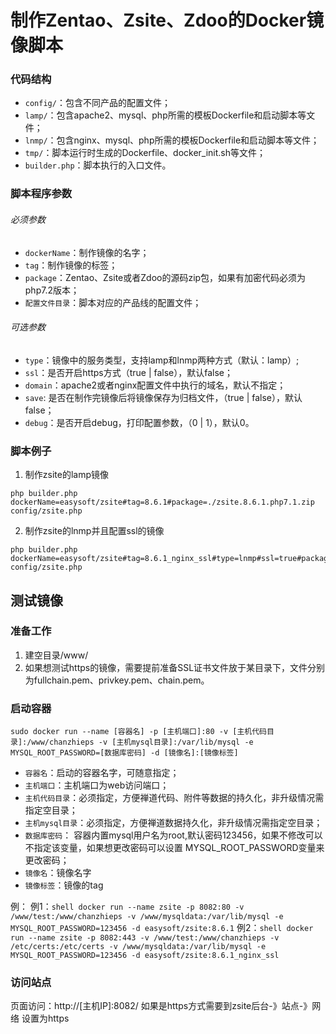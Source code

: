 # 制作Zentao、Zsite、Zdoo的Docker镜像脚本
### 代码结构
* `config/`：包含不同产品的配置文件；
* `lamp/`：包含apache2、mysql、php所需的模板Dockerfile和启动脚本等文件；
* `lnmp/`：包含nginx、mysql、php所需的模板Dockerfile和启动脚本等文件；
* `tmp/`：脚本运行时生成的Dockerfile、docker_init.sh等文件；
* `builder.php`：脚本执行的入口文件。
### 脚本程序参数
###### 必须参数
* `dockerName`：制作镜像的名字；
* `tag`：制作镜像的标签；
* `package`：Zentao、Zsite或者Zdoo的源码zip包，如果有加密代码必须为php7.2版本；
* `配置文件目录`：脚本对应的产品线的配置文件；
###### 可选参数
* `type`：镜像中的服务类型，支持lamp和lnmp两种方式（默认：lamp）;
* `ssl`：是否开启https方式（true | false），默认false；
* `domain`：apache2或者nginx配置文件中执行的域名，默认不指定；
* `save`: 是否在制作完镜像后将镜像保存为归档文件，（true | false），默认false；
* `debug`：是否开启debug，打印配置参数，（0 | 1），默认0。
### 脚本例子
1. 制作zsite的lamp镜像
```shell
php builder.php dockerName=easysoft/zsite#tag=8.6.1#package=./zsite.8.6.1.php7.1.zip config/zsite.php
```
2. 制作zsite的lnmp并且配置ssl的镜像
```shell
php builder.php dockerName=easysoft/zsite#tag=8.6.1_nginx_ssl#type=lnmp#ssl=true#package=./zsite.8.6.1.php7.1.zip config/zsite.php
```
## 测试镜像
### 准备工作
1. 建空目录/www/
2. 如果想测试https的镜像，需要提前准备SSL证书文件放于某目录下，文件分别为fullchain.pem、privkey.pem、chain.pem。
### 启动容器
```shell
sudo docker run --name [容器名] -p [主机端口]:80 -v [主机代码目录]:/www/chanzhieps -v [主机mysql目录]:/var/lib/mysql -e MYSQL_ROOT_PASSWORD=[数据库密码] -d [镜像名]:[镜像标签]
```
* `容器名`：启动的容器名字，可随意指定；
* `主机端口`：主机端口为web访问端口；
* `主机代码目录`：必须指定，方便禅道代码、附件等数据的持久化，非升级情况需指定空目录；
* `主机mysql目录`：必须指定，方便禅道数据持久化，非升级情况需指定空目录；
* `数据库密码`： 容器内置mysql用户名为root,默认密码123456，如果不修改可以不指定该变量，如果想更改密码可以设置 MYSQL_ROOT_PASSWORD变量来更改密码；
* `镜像名`：镜像名字
* `镜像标签`：镜像的tag

例：
例1：```shell docker run --name zsite -p 8082:80 -v /www/test:/www/chanzhieps -v /www/mysqldata:/var/lib/mysql -e MYSQL_ROOT_PASSWORD=123456 -d easysoft/zsite:8.6.1```
例2：```shell docker run --name zsite -p 8082:443 -v /www/test:/www/chanzhieps -v /etc/certs:/etc/certs -v /www/mysqldata:/var/lib/mysql -e MYSQL_ROOT_PASSWORD=123456 -d easysoft/zsite:8.6.1_nginx_ssl```

### 访问站点
页面访问：http://[主机IP]:8082/
如果是https方式需要到zsite后台-》站点-》网络 设置为https

